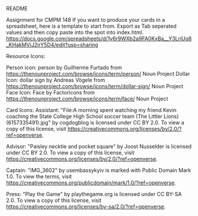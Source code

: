 README

Assignment for CMPM 148
If you want to produce your cards in a spreadsheet, here is a template to start from. Export as Tab seperated values and then copy paste into the spot into index.html. 
https://docs.google.com/spreadsheets/d/1y6r9WXb2a9FA0KxBa__Y3LriUq8_KHakMViJ2irY5D4/edit?usp=sharing


Resource Icons:

Person icon: person by Guilherme Furtado from https://thenounproject.com/browse/icons/term/person/ Noun Project
Dollar Icon: dollar sign by Andreas Vögele from https://thenounproject.com/browse/icons/term/dollar-sign/ Noun Project
Face Icon: Face by Factoricons from https://thenounproject.com/browse/icons/term/face/ Noun Project

Card Icons:
Assistant: "File:A morning spent watching my friend Kevin coaching the State College High School soccer team (The Littler Lions) (6157335491).jpg" by cogdogblog is licensed under CC BY 2.0. To view a copy of this license, visit https://creativecommons.org/licenses/by/2.0/?ref=openverse.

Advisor: "Paisley necktie and pocket square" by Joost Nusselder is licensed under CC BY 2.0. To view a copy of this license, visit https://creativecommons.org/licenses/by/2.0/?ref=openverse.

Captain: "IMG_3602" by usembassykyiv is marked with Public Domain Mark 1.0. To view the terms, visit https://creativecommons.org/publicdomain/mark/1.0/?ref=openverse.

Press: "Play the Game" by playthegame.org is licensed under CC BY-SA 2.0. To view a copy of this license, visit https://creativecommons.org/licenses/by-sa/2.0/?ref=openverse.
